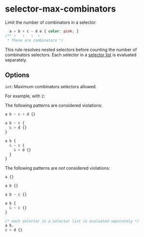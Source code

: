 # selector-max-combinators

Limit the number of combinators in a selector.

<!-- prettier-ignore -->
```css
  a > b + c ~ d e { color: pink; }
/** ↑   ↑   ↑  ↑
 * These are combinators */
```

This rule resolves nested selectors before counting the number of combinators selectors. Each selector in a [selector list](https://www.w3.org/TR/selectors4/#selector-list) is evaluated separately.

## Options

`int`: Maximum combinators selectors allowed.

For example, with `2`:

The following patterns are considered violations:

<!-- prettier-ignore -->
```css
a b ~ c + d {}
```

<!-- prettier-ignore -->
```css
a b ~ c {
  & > d {}
}
```

<!-- prettier-ignore -->
```css
a b {
  & ~ c {
    & + d {}
  }
}
```

The following patterns are _not_ considered violations:

<!-- prettier-ignore -->
```css
a {}
```

<!-- prettier-ignore -->
```css
a b {}
```

<!-- prettier-ignore -->
```css
a b ~ c {}
```

<!-- prettier-ignore -->
```css
a b {
  & ~ c {}
}
```

<!-- prettier-ignore -->
```css
/* each selector in a selector list is evaluated separately */
a b,
c > d {}
```
